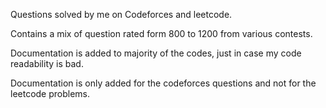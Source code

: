 Questions solved by me on Codeforces and leetcode.

Contains a mix of question rated form 800 to 1200 from various contests.

Documentation is added to majority of the codes, just in case my code readability is bad.

Documentation is only added for the codeforces questions and not for the leetcode problems.
